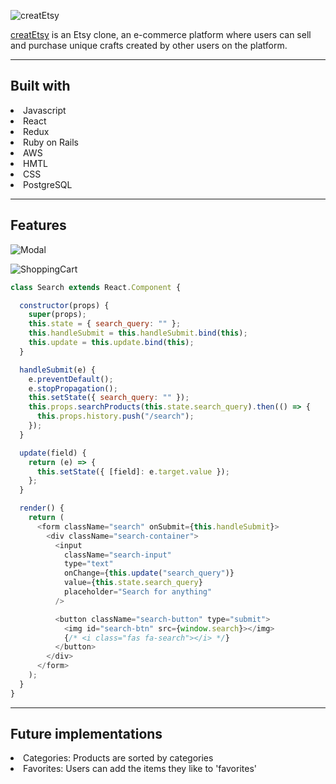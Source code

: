 <!-- <h1>creatEtsy</h1> -->
![creatEtsy](https://i.imgur.com/WVxMrxL.png)

[creatEtsy](https://createtsy.herokuapp.com/#/) is an Etsy clone, an e-commerce platform where users can sell and purchase unique crafts created by other users on the platform.

---

<h2>Built with</h2>
<li>Javascript</li>
<li>React</li>
<li>Redux</li>
<li>Ruby on Rails</li>
<li>AWS</li>
<li>HMTL</li>
<li>CSS</li>
<li>PostgreSQL</li>

---
<h2>Features</h2>

![Modal]([img]https://i.imgur.com/kylXUuu.gif[/img])
<!-- (https://i.imgur.com/netiN4P.png) -->

<!-- ```javascript
    let component;
    switch(modal) {
        case 'login':
            component = <LoginFormContainer />;
            break;
        case 'signup':
            component = <SignupFormContainer />;
            break;
        default:
            return null;
    }
``` -->

![ShoppingCart](https://i.imgur.com/yIcPmzj.png)

```javascript
class Search extends React.Component {

  constructor(props) {
    super(props);
    this.state = { search_query: "" };
    this.handleSubmit = this.handleSubmit.bind(this);
    this.update = this.update.bind(this);
  }

  handleSubmit(e) {
    e.preventDefault();
    e.stopPropagation();
    this.setState({ search_query: "" });
    this.props.searchProducts(this.state.search_query).then(() => {
      this.props.history.push("/search");
    });
  }

  update(field) {
    return (e) => {
      this.setState({ [field]: e.target.value });
    };
  }

  render() {
    return (
      <form className="search" onSubmit={this.handleSubmit}>
        <div className="search-container">
          <input
            className="search-input"
            type="text"
            onChange={this.update("search_query")}
            value={this.state.search_query}
            placeholder="Search for anything"
          />

          <button className="search-button" type="submit">
            <img id="search-btn" src={window.search}></img>
            {/* <i class="fas fa-search"></i> */}
          </button>
        </div>
      </form>
    );
  }
}
```

---
<h2>Future implementations</h2>
<li>Categories: Products are sorted by categories</li>
<li>Favorites: Users can add the items they like to 'favorites'</li>